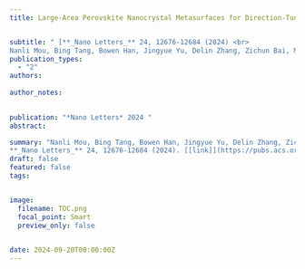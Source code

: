 ```yaml
---
title: Large-Area Perovskite Nanocrystal Metasurfaces for Direction-Tunable Lasing


subtitle: " [**_Nano Letters_** 24, 12676-12684 (2024) <br> 
Nanli Mou, Bing Tang, Bowen Han, Jingyue Yu, Delin Zhang, Zichun Bai, Mou Zhong, Biye Xie, Zhaoyu Zhang, Shikai Deng, Andrey L. Rogach, Jingtian Hu, and **Jun Guan***](https://pubs.acs.org/doi/10.1021/acs.nanolett.4c03921)"
publication_types:
  - "2"
authors: 
  
author_notes:
  

publication: "*Nano Letters* 2024 "
abstract: 

summary: "Nanli Mou, Bing Tang, Bowen Han, Jingyue Yu, Delin Zhang, Zichun Bai, Mou Zhong, Biye Xie, Zhaoyu Zhang, Shikai Deng, Andrey L. Rogach, Jingtian Hu, and **Jun Guan***  <br>
**_Nano Letters_** 24, 12676-12684 (2024). [[link]](https://pubs.acs.org/doi/10.1021/acs.nanolett.4c03921)"
draft: false
featured: false
tags:


image:
  filename: TOC.png
  focal_point: Smart
  preview_only: false

 
date: 2024-09-20T00:00:00Z
---
```







